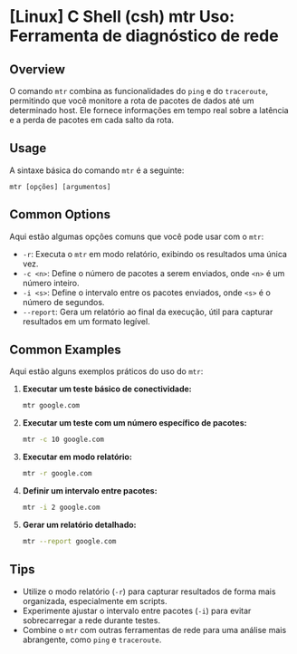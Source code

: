 # [Linux] C Shell (csh) mtr Uso: Ferramenta de diagnóstico de rede

## Overview
O comando `mtr` combina as funcionalidades do `ping` e do `traceroute`, permitindo que você monitore a rota de pacotes de dados até um determinado host. Ele fornece informações em tempo real sobre a latência e a perda de pacotes em cada salto da rota.

## Usage
A sintaxe básica do comando `mtr` é a seguinte:

```
mtr [opções] [argumentos]
```

## Common Options
Aqui estão algumas opções comuns que você pode usar com o `mtr`:

- `-r`: Executa o `mtr` em modo relatório, exibindo os resultados uma única vez.
- `-c <n>`: Define o número de pacotes a serem enviados, onde `<n>` é um número inteiro.
- `-i <s>`: Define o intervalo entre os pacotes enviados, onde `<s>` é o número de segundos.
- `--report`: Gera um relatório ao final da execução, útil para capturar resultados em um formato legível.

## Common Examples
Aqui estão alguns exemplos práticos do uso do `mtr`:

1. **Executar um teste básico de conectividade:**
   ```bash
   mtr google.com
   ```

2. **Executar um teste com um número específico de pacotes:**
   ```bash
   mtr -c 10 google.com
   ```

3. **Executar em modo relatório:**
   ```bash
   mtr -r google.com
   ```

4. **Definir um intervalo entre pacotes:**
   ```bash
   mtr -i 2 google.com
   ```

5. **Gerar um relatório detalhado:**
   ```bash
   mtr --report google.com
   ```

## Tips
- Utilize o modo relatório (`-r`) para capturar resultados de forma mais organizada, especialmente em scripts.
- Experimente ajustar o intervalo entre pacotes (`-i`) para evitar sobrecarregar a rede durante testes.
- Combine o `mtr` com outras ferramentas de rede para uma análise mais abrangente, como `ping` e `traceroute`.